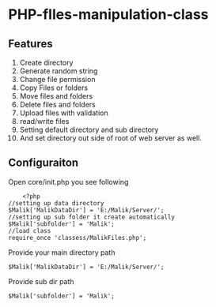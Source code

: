 # PHP-fIles-manipulation-class
## Features
 1. Create directory 
 2. Generate random string
 3. Change file permission
 4. Copy Files or folders
 5. Move files and folders
 6. Delete files and folders
 7. Upload files with validation
 8. read/write files
 9. Setting default directory and sub directory
 10. And set directory out side of root of web server as well.
## Configuraiton
Open core/init.php you see following

        <?php
    //setting up data directory 
    $Malik['MalikDataDir'] = 'E:/Malik/Server/';
    //setting up sub folder it create automatically
    $Malik['subfolder'] = 'Malik';
    //load class
    require_once 'classess/MalikFiles.php';

Provide your main directory path

    $Malik['MalikDataDir'] = 'E:/Malik/Server/';

Provide sub dir path

    $Malik['subfolder'] = 'Malik';
